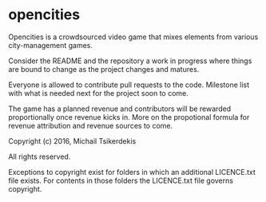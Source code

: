 # opencities

Opencities is a crowdsourced video game that mixes elements from various city-management games.

Consider the README and the repository a work in progress where things are bound to change as the project changes and matures.

Everyone is allowed to contribute pull requests to the code. Milestone list with what is needed next for the project soon to come.

The game has a planned revenue and contributors will be rewarded proportionally once revenue kicks in. More on the propotional formula for revenue attribution and revenue sources to come.

Copyright (c) 2016, Michail Tsikerdekis

All rights reserved.

Exceptions to copyright exist for folders in which an additional LICENCE.txt file exists. For contents in those folders the LICENCE.txt file governs copyright.